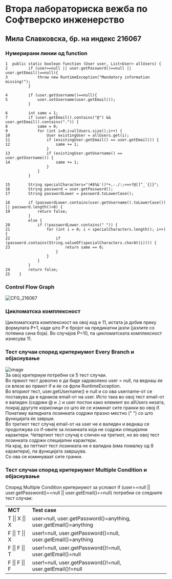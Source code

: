 # Втора лабораториска вежба по Софтверско инженерство
## Мила Славковска, бр. на индекс 216067
### Нумерирани линии од function                   
```
1  public static boolean function (User user, List<User> allUsers) {
2         if (user==null || user.getPassword()==null || user.getEmail()==null){
3             throw new RuntimeException("Mandatory information missing!");
          }

4         if (user.getUsername()==null){
5             user.setUsername(user.getEmail());
          }

6         int same = 1;
7         if (user.getEmail().contains("@") && user.getEmail().contains(".")) {
8             same = 0;
9             for (int i=0;i<allUsers.size();i++) {
10                User existingUser = allUsers.get(i);
11                if (existingUser.getEmail() == user.getEmail()) {
12                    same += 1;
                  }
13                if (existingUser.getUsername() == user.getUsername()) {
14                    same += 1;
                  }
              }
          }

15        String specialCharacters="!#$%&'()*+,-./:;<=>?@[]^_`{|}";
16        String password = user.getPassword();
17        String passwordLower = password.toLowerCase();

18        if (passwordLower.contains(user.getUsername().toLowerCase()) || password.length()<8) {
19            return false;
          }
          else {
20            if (!passwordLower.contains(" ")) {
21                for (int i = 0; i < specialCharacters.length(); i++) {
22                    if (password.contains(String.valueOf(specialCharacters.charAt(i)))) {
23                        return same == 0;
                      }
                  }
              }
          }
24        return false;
25    }
```

### Control Flow Graph
![CFG_216067](https://github.com/Mila-Slavkovska/SI_2023_lab2_216067/assets/109040935/ddf4e67e-787d-47a7-9941-3938c1e23605)


### Цикломатска комплексност
Цикломатската комплексност на овој код е 11, истата ја добив преку формулата P+1, каде што P е бројот на предикатни јазли (јазлите со потемна сина боја). Во случајoв P=10, па цикломатската комплексност изнесува 11.

### Тест случаи според критериумот Every Branch и објаснување				
![image](https://github.com/Mila-Slavkovska/SI_2023_lab2_216067/assets/109040935/a0a1ce51-54e0-4cdb-9e9c-192d9d2d883f)
<br/>За овој критериум потребни се 5 тест случаи. <br/>
Во првиот тест доволно е да биде задоволено user = null, па веднаш ќе се влезе во првиот if и ќе се фрли RuntimeException. <br/>
Во вториот тест, user.getUsername() е null и со ова username-от се поставува да е еднаков email-от на user. Исто така во овој тест email-от е валиден (содржи @ и .) и user постои како елемент во allUsers низата, покрај другуте корисници со што ќе се изминат сите гранки во овој if. Понатаму валидната лозинката содржи празно местно (" ") со што функцијата ќе заврши. <br/>
Во третиот тест случај email-от на user не е валиден и веднаш се продолжува со if-овите за лозинката која не содржи специјални карактери. Четвртиот тест случај е сличен на третиот, но во овој тест лозинката содржи специјални карактери. <br/>
На крај, во петтиот тест лозинката не е валидна (има помалку од 8 карактери), па функцијата завршува. <br/>
Со ова се изминуваат сите гранки.

### Тест случаи според критериумот Multiple Condition и објаснување
Според Multiple Condition критериумот за условот if (user==null || user.getPassword()==null || user.getEmail()==null) потребни се следните тест случаи: <br/>
<table>
          <tr>
                    <td><b>MCT</b></td> <td><b>Test case</b></td>
          </tr>
          <tr>
                    <td>T || X || X </td> <td>user=null, user.getPassword()=anything, user.getEmail()=anything </td>
          </tr>
          <tr>
                    <td>F || T || X </td> <td>user!=null, user.getPassword()=null, user.getEmail()=anything </td>
          </tr>
          <tr>
                    <td>F || F || T </td> <td>user!=null, user.getPassword()!=null, user.getEmail()=null </td>
          </tr>
          <tr>
                    <td>F || F || F </td> <td>user!=null, user.getPassword()!=null, user.getEmail()!=null </td>
          </tr>
</table>
